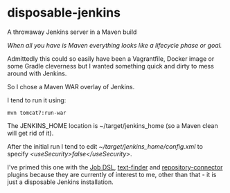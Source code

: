 # disposable-jenkins
A throwaway Jenkins server in a Maven build

_When all you have is Maven everything looks like a lifecycle phase or goal._

Admittedly this could so easily have been a Vagrantfile, Docker image or some Gradle cleverness but I wanted something quick and dirty to mess around with Jenkins.

So I chose a Maven WAR overlay of Jenkins.

I tend to run it using:

`mvn tomcat7:run-war`

The JENKINS_HOME location is ~/target/jenkins_home (so a Maven clean will get rid of it).

After the initial run I tend to edit _~/target/jenkins_home/config.xml_ to specify _&lt;useSecurity>false&lt;/useSecurity>_.

I've primed this one with the [Job DSL](https://wiki.jenkins.io/display/JENKINS/Job+DSL+Plugin), [text-finder](https://wiki.jenkins.io/display/JENKINS/Text-finder+Plugin) and [repository-connector](https://wiki.jenkins.io/display/JENKINS/Repository+Connector+Plugin) plugins because they are currently of interest to me, other than that - it is just a disposable Jenkins installation.
